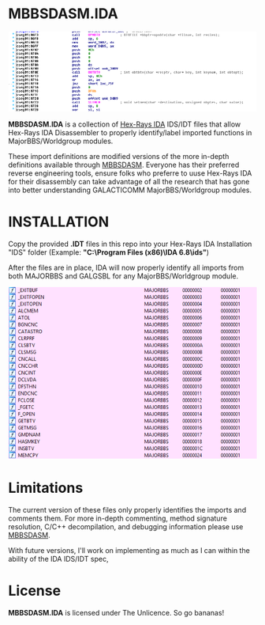 # MBBSDASM.IDA

![MajorBBS Disassembler (MBBSDASM) IDA IDS/IDT Files Preview](./mbbsdasm_ida_example.png)

**MBBSDASM.IDA** is a collection of [Hex-Rays IDA](https://www.hex-rays.com/products/ida) IDS/IDT files that allow Hex-Rays IDA Disassembler to properly identify/label imported functions in MajorBBS/Worldgroup modules.

These import definitions are modified versions of the more in-depth definitions available through [MBBSDASM](https://github.com/enusbaum/MBBSDASM). Everyone has their preferred reverse engineering tools, ensure folks who preferre
to uuse Hex-Rays IDA for their disassembly can take advantage of all the research that has gone into better understanding GALACTICOMM MajorBBS/Worldgroup modules.

# INSTALLATION

Copy the provided **.IDT** files in this repo into your Hex-Rays IDA Installation "IDS" folder (Example: **"C:\Program Files (x86)\IDA 6.8\ids\"**)

After the files are in place, IDA will now properly identify all imports from both MAJORBBS and GALGSBL for any MajorBBS/Worldgroup module.

![MajorBBS Disassembler (MBBSDASM) IDA IDS/IDT Files Preview](./mbbsdasm_ida_example2.png)

# Limitations

The current version of these files only properly identifies the imports and comments them. For more in-depth commenting, method signature resolution, C/C++ decompilation, and debugging information please use [MBBSDASM](https://github.com/enusbaum/MBBSDASM).

With future versions, I'll work on implementing as much as I can within the ability of the IDA IDS/IDT spec,

# License

**MBBSDASM.IDA** is licensed under The Unlicence. So go bananas!